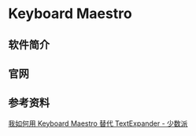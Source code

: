 # Keyboard Maestro

## 软件简介

## 官网

## 参考资料

[我如何用 Keyboard Maestro 替代 TextExpander - 少数派](https://sspai.com/post/39495)